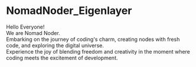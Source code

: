 # NomadNoder_Eigenlayer

Hello Everyone!<br />
We are Nomad Noder.<br />
Embarking on the journey of coding's charm, creating nodes with fresh code, and exploring the digital universe.<br />
Experience the joy of blending freedom and creativity in the moment where coding meets the excitement of development.
